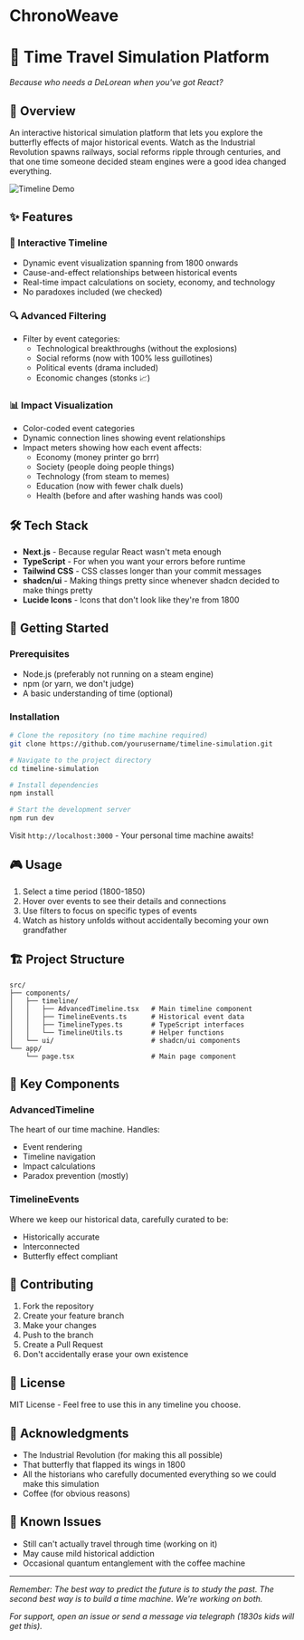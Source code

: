 # ChronoWeave
# 🚀 Time Travel Simulation Platform

*Because who needs a DeLorean when you've got React?*

## 🌟 Overview

An interactive historical simulation platform that lets you explore the butterfly effects of major historical events. Watch as the Industrial Revolution spawns railways, social reforms ripple through centuries, and that one time someone decided steam engines were a good idea changed everything.

![Timeline Demo](insert_your_screenshot_here.png)

## ✨ Features

### 🎯 Interactive Timeline
- Dynamic event visualization spanning from 1800 onwards
- Cause-and-effect relationships between historical events
- Real-time impact calculations on society, economy, and technology
- No paradoxes included (we checked)

### 🔍 Advanced Filtering
- Filter by event categories:
  - Technological breakthroughs (without the explosions)
  - Social reforms (now with 100% less guillotines)
  - Political events (drama included)
  - Economic changes (stonks 📈)

### 📊 Impact Visualization
- Color-coded event categories
- Dynamic connection lines showing event relationships
- Impact meters showing how each event affects:
  - Economy (money printer go brrr)
  - Society (people doing people things)
  - Technology (from steam to memes)
  - Education (now with fewer chalk duels)
  - Health (before and after washing hands was cool)

## 🛠 Tech Stack

- **Next.js** - Because regular React wasn't meta enough
- **TypeScript** - For when you want your errors before runtime
- **Tailwind CSS** - CSS classes longer than your commit messages
- **shadcn/ui** - Making things pretty since whenever shadcn decided to make things pretty
- **Lucide Icons** - Icons that don't look like they're from 1800

## 🚀 Getting Started

### Prerequisites
- Node.js (preferably not running on a steam engine)
- npm (or yarn, we don't judge)
- A basic understanding of time (optional)

### Installation

```bash
# Clone the repository (no time machine required)
git clone https://github.com/yourusername/timeline-simulation.git

# Navigate to the project directory
cd timeline-simulation

# Install dependencies
npm install

# Start the development server
npm run dev
```

Visit `http://localhost:3000` - Your personal time machine awaits!

## 🎮 Usage

1. Select a time period (1800-1850)
2. Hover over events to see their details and connections
3. Use filters to focus on specific types of events
4. Watch as history unfolds without accidentally becoming your own grandfather

## 🏗 Project Structure

```
src/
├── components/
│   ├── timeline/
│   │   ├── AdvancedTimeline.tsx   # Main timeline component
│   │   ├── TimelineEvents.ts      # Historical event data
│   │   ├── TimelineTypes.ts       # TypeScript interfaces
│   │   └── TimelineUtils.ts       # Helper functions
│   └── ui/                        # shadcn/ui components
└── app/
    └── page.tsx                   # Main page component
```

## 🧪 Key Components

### AdvancedTimeline
The heart of our time machine. Handles:
- Event rendering
- Timeline navigation
- Impact calculations
- Paradox prevention (mostly)

### TimelineEvents
Where we keep our historical data, carefully curated to be:
- Historically accurate
- Interconnected
- Butterfly effect compliant

## 🤝 Contributing

1. Fork the repository
2. Create your feature branch
3. Make your changes
4. Push to the branch
5. Create a Pull Request
6. Don't accidentally erase your own existence

## 📜 License

MIT License - Feel free to use this in any timeline you choose.

## 🙏 Acknowledgments

- The Industrial Revolution (for making this all possible)
- That butterfly that flapped its wings in 1800
- All the historians who carefully documented everything so we could make this simulation
- Coffee (for obvious reasons)

## 🐛 Known Issues

- Still can't actually travel through time (working on it)
- May cause mild historical addiction
- Occasional quantum entanglement with the coffee machine

---

*Remember: The best way to predict the future is to study the past. The second best way is to build a time machine. We're working on both.*

*For support, open an issue or send a message via telegraph (1830s kids will get this).*
